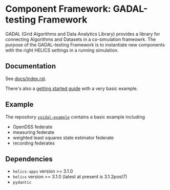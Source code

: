 # Component Framework: GADAL-testing Framework

GADAL (Grid Algorithms and Data Analytics Library) provides a library for connecting Algorithms and Datasets in a co-simulation frameowrk. The purpose of the GADAL-testing Framework is to instantiate new components with the right HELICS settings in a running simulation.

## Documentation

See [docs/index.rst](docs/index.rst).

There's also a [getting started guide](docs/getting_started.rst) with a very basic example.

## Example

The repository [`sgidal-example`](https://github.com/openEDI/sgidal-example/) contains a basic example including
- OpenDSS federate
- measuring federate
- weighted least squares state estimator federate
- recording federates

## Dependencies

- `helics-apps` version >= 3.1.0 
- `helics` version >= 3.1.0 (latest at present is 3.1.2post7)
- `pydantic`
